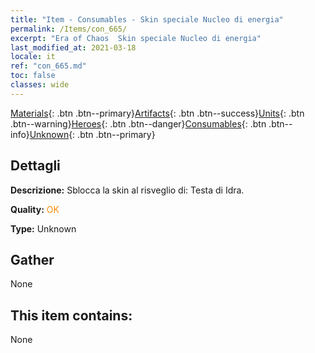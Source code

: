 ```yaml
---
title: "Item - Consumables - Skin speciale Nucleo di energia"
permalink: /Items/con_665/
excerpt: "Era of Chaos  Skin speciale Nucleo di energia"
last_modified_at: 2021-03-18
locale: it
ref: "con_665.md"
toc: false
classes: wide
---
```

 [Materials](/it/Items/){: .btn .btn--primary}[Artifacts](/it/Items/Artifacts/){: .btn .btn--success}[Units](/it/Items/Units/){: .btn .btn--warning}[Heroes](/it/Items/Heroes/){: .btn .btn--danger}[Consumables](/it/Items/Consumables/){: .btn .btn--info}[Unknown](/it/Items/Unknown/){: .btn .btn--primary}

## Dettagli
 **Descrizione:** Sblocca la skin al risveglio di: Testa di Idra.

 **Quality:** <span style="color: #FF8C00">OK</span>

 **Type:** Unknown

## Gather

  None

## This item contains:

  None

